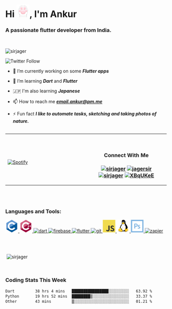 <h1 align="left">Hi <img src="https://github.com/SirJager/SirJager/blob/master/assets/giphy.gif"height="40px" width="40px">, I'm Ankur</h1>
<h3 align="left">A passionate flutter developer from India.</h3>
<br/>
<p align="left"> <img src="https://komarev.com/ghpvc/?username=sirjager&label=Profile%20views&color=0e75b6&style=flat" alt="sirjager" /> </p>

![Twitter Follow](https://img.shields.io/twitter/follow/SirJager?color=1DA1F2&logo=Twitter&style=for-the-badge)
<br/>

- 🔭 I’m currently working on some ***Flutter apps***

- 🌱 I’m learning ***Dart*** and ***Flutter***

- 🇯🇵 I'm also learning ***Japanese***

- 📫 How to reach me ***email.ankur@pm.me***

- ⚡ Fun fact ***I like to automate tasks, sketching and taking photos of nature.***
<br/><br/>

<table width="100%"> 
  <tr>
  <td width="50%"> 
    
&nbsp; <br> [![Spotify](https://novatorem-sirjager.vercel.app/api/spotify)](https://open.spotify.com/user/nbu8p1woqzxhw479gixupxkw9)
     
  </td>
  <td width="50%">

<br><h3 align="center">Connect With Me<br><br>
 <a href="https://twitter.com/sirjager" target="blank"><img align="center" src="https://raw.githubusercontent.com/rahuldkjain/github-profile-readme-generator/master/src/images/icons/Social/twitter.svg" alt="sirjager" height="30" width="40" /></a>
<a href="https://fb.com/jagersir" target="blank"><img align="center" src="https://raw.githubusercontent.com/rahuldkjain/github-profile-readme-generator/master/src/images/icons/Social/facebook.svg" alt="jagersir" height="30" width="40" /></a>
<a href="https://instagram.com/sirjager" target="blank"><img align="center" src="https://raw.githubusercontent.com/rahuldkjain/github-profile-readme-generator/master/src/images/icons/Social/instagram.svg" alt="sirjager" height="30" width="40" /></a>
<a href="https://discord.gg/XBqUKeE" target="blank"><img align="center" src="https://raw.githubusercontent.com/rahuldkjain/github-profile-readme-generator/master/src/images/icons/Social/discord.svg" alt="XBqUKeE" height="30" width="40" /></a>
</h3>
  </td>
  </table>

[//]: <> (The `&nbsp;` is to have Aphelion take up more space)
[//]: <> (Old Visits: https://badges.pufler.dev/visits/novatorem/novatorem?logo=GitHub&label=github%20visits&color=336699&logoColor=white&style=flat-square)


<br/><br/>
<h3 align="left">Languages and Tools:</h3>
<p align="left"> <a href="https://www.cprogramming.com/" target="_blank"> <img src="https://raw.githubusercontent.com/devicons/devicon/master/icons/c/c-original.svg" alt="c" width="40" height="40"/> </a> <a href="https://www.w3schools.com/cpp/" target="_blank"> <img src="https://raw.githubusercontent.com/devicons/devicon/master/icons/cplusplus/cplusplus-original.svg" alt="cplusplus" width="40" height="40"/> </a> <a href="https://dart.dev" target="_blank"> <img src="https://www.vectorlogo.zone/logos/dartlang/dartlang-icon.svg" alt="dart" width="40" height="40"/> </a> <a href="https://firebase.google.com/" target="_blank"> <img src="https://www.vectorlogo.zone/logos/firebase/firebase-icon.svg" alt="firebase" width="40" height="40"/> </a> <a href="https://flutter.dev" target="_blank"> <img src="https://www.vectorlogo.zone/logos/flutterio/flutterio-icon.svg" alt="flutter" width="40" height="40"/> </a> <a href="https://git-scm.com/" target="_blank"> <img src="https://www.vectorlogo.zone/logos/git-scm/git-scm-icon.svg" alt="git" width="40" height="40"/> </a> <a href="https://developer.mozilla.org/en-US/docs/Web/JavaScript" target="_blank"> <img src="https://raw.githubusercontent.com/devicons/devicon/master/icons/javascript/javascript-original.svg" alt="javascript" width="40" height="40"/> </a> <a href="https://www.linux.org/" target="_blank"> <img src="https://raw.githubusercontent.com/devicons/devicon/master/icons/linux/linux-original.svg" alt="linux" width="40" height="40"/> </a> <a href="https://www.photoshop.com/en" target="_blank"> <img src="https://raw.githubusercontent.com/devicons/devicon/master/icons/photoshop/photoshop-line.svg" alt="photoshop" width="40" height="40"/> </a> <a href="https://zapier.com" target="_blank"> <img src="https://www.vectorlogo.zone/logos/zapier/zapier-icon.svg" alt="zapier" width="40" height="40"/> </a> </p>
<br/><br/>

<p>&nbsp;<img align="center" src="https://github-readme-stats.vercel.app/api?username=sirjager&show_icons=true&locale=en&theme=tokyonight&count_private=true" alt="sirjager" /></p>
<br/>



### Coding Stats This Week
<!--START_SECTION:waka-->

```text
Dart         38 hrs 4 mins   ████████████████░░░░░░░░░   63.92 %
Python       19 hrs 52 mins  ████████▒░░░░░░░░░░░░░░░░   33.37 %
Other        43 mins         ▒░░░░░░░░░░░░░░░░░░░░░░░░   01.21 %
```

<!--END_SECTION:waka-->
<br/>
